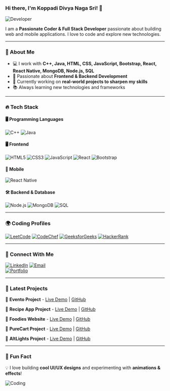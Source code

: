 ### Hi there, I'm Koppadi Divya Naga Sri! 👋

![Developer](https://img.freepik.com/premium-photo/anime-girl-programmer-working-computer-with-code-screen_1282444-131494.jpg)

I am a **Passionate Coder & Full Stack Developer** passionate about building web and mobile applications. I love to code and explore new technologies.

---

### 🚀 About Me
- 💻 I work with **C++, Java, HTML, CSS, JavaScript, Bootstrap, React, React Native, MongoDB, Node.js, SQL**
- 🎯 Passionate about **Frontend & Backend Development**
- 📌 Currently working on **real-world projects to sharpen my skills**
- 📚 Always learning new technologies and frameworks

---

### 🔥 Tech Stack

#### 🖥 Programming Languages
![C++](https://img.shields.io/badge/C++-00599C?style=for-the-badge&logo=c%2B%2B&logoColor=white)
![Java](https://img.shields.io/badge/Java-ED8B00?style=for-the-badge&logo=java&logoColor=white)

#### 🖥 Frontend
![HTML5](https://img.shields.io/badge/HTML5-E34F26?style=for-the-badge&logo=html5&logoColor=white)
![CSS3](https://img.shields.io/badge/CSS3-1572B6?style=for-the-badge&logo=css3&logoColor=white)
![JavaScript](https://img.shields.io/badge/JavaScript-F7DF1E?style=for-the-badge&logo=javascript&logoColor=black)
![React](https://img.shields.io/badge/React-61DAFB?style=for-the-badge&logo=react&logoColor=black)
![Bootstrap](https://img.shields.io/badge/Bootstrap-7952B3?style=for-the-badge&logo=bootstrap&logoColor=white)

#### 🌟 Mobile
![React Native](https://img.shields.io/badge/React_Native-61DAFB?style=for-the-badge&logo=react&logoColor=black)

#### 🛠 Backend & Database
![Node.js](https://img.shields.io/badge/Node.js-339933?style=for-the-badge&logo=node.js&logoColor=white)
![MongoDB](https://img.shields.io/badge/MongoDB-47A248?style=for-the-badge&logo=mongodb&logoColor=white)
![SQL](https://img.shields.io/badge/SQL-4479A1?style=for-the-badge&logo=postgresql&logoColor=white)

---

### 🌍 Coding Profiles
[![LeetCode](https://img.shields.io/badge/LeetCode-FFA116?style=for-the-badge&logo=leetcode&logoColor=black)](https://leetcode.com/u/divyasri93/)
[![CodeChef](https://img.shields.io/badge/CodeChef-5B4638?style=for-the-badge&logo=codechef&logoColor=white)](https://www.codechef.com/users/divyasri93)
[![GeeksforGeeks](https://img.shields.io/badge/GeeksforGeeks-0F9D58?style=for-the-badge&logo=geeksforgeeks&logoColor=white)](https://www.geeksforgeeks.org/user/koppadidl392/)
[![HackerRank](https://img.shields.io/badge/HackerRank-00EA64?style=for-the-badge&logo=hackerrank&logoColor=white)](https://www.hackerrank.com/profile/23a95a0507)

---

### 👯 Connect With Me
[![LinkedIn](https://img.shields.io/badge/LinkedIn-0A66C2?style=for-the-badge&logo=linkedin&logoColor=white)](https://www.linkedin.com/in/divya-naga-sri-k-549b35287/)
[![Email](https://img.shields.io/badge/Email-D14836?style=for-the-badge&logo=gmail&logoColor=white)](mailto:koppadidivya01@gmail.com)  
[![Portfolio](https://img.shields.io/badge/Portfolio-FF5722?style=for-the-badge&logo=google-chrome&logoColor=white)](https://divyasri.vercel.app/)

---

### 📌 Latest Projects
🚀 **Evento Project** - [Live Demo](https://event-project-divya.vercel.app/) | [GitHub](https://github.com/divyakoppadi01/EventWebsitee)

🚀 **Recipe App Project** - [Live Demo](https://drive.google.com/file/d/16-Jm0Q8TdsBQYWMxtBISTW6dlQawcqre/view?usp=sharing) | [GitHub](https://github.com/divyakoppadi01/Resipe_app)

🚀 **Foodies Website** - [Live Demo](https://foodies-divya.vercel.app/) | [GitHub](https://github.com/divyakoppadi01/foodies)

🚀 **PureCart Project** - [Live Demo](https://my-new-divya.vercel.app/) | [GitHub](https://github.com/divyakoppadi01/PureCart)

🚀 **AltLights Project** - [Live Demo](https://altlights-divya.vercel.app/) | [GitHub](https://github.com/divyakoppadi01/altlights)

---

### 🎉 Fun Fact
💡 I love building **cool UI/UX designs** and experimenting with **animations & effects**!

![Coding](https://media.giphy.com/media/VTtANKl0beDFQRLDTh/giphy.gif)

